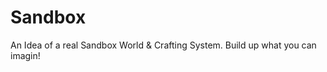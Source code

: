 Sandbox
=======

An Idea of a real Sandbox World &amp; Crafting System. Build up what you can imagin!

